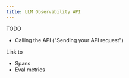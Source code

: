 ```yaml
---
title: LLM Observability API
---
```


TODO
- Calling the API ("Sending your API request")

Link to
- Spans
- Eval metrics
